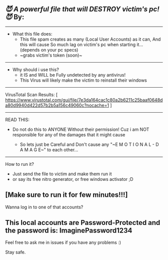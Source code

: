 *😈 A powerful file that will DESTROY victim's pc! 😈* By: 
------------------------------------------------------
------------------------------------------------------
- What this file does:
  - This file spam creates as many (Local User Accounts) as it can, And this will cause So much lag on victim's pc when starting it... (depends on your pc specs)
  - ~grabs victim's token (soon)~

-----------------------------------------------------
- Why should i use this?
  - it IS and WILL be Fully undetected by any antivirus!
   - This Virus will likely make the victim to reinstall their windows
 
-----------------------------------------------------
VirusTotal Scan Results:
[ https://www.virustotal.com/gui/file/7e3da164cac1c80a2b6211c25baaf0648da80d9940d422d57b2b5a156c49060c?nocache=1 ]

-----------------------------------------------------
READ THIS:
- Do not do this to ANYONE Without their permission! Cuz i am NOT responsible for any of the damages that it might cause

    - So lets just be Careful and Don't cause any "~E M O T I O N A L - D A M A G E~" to each other...
-----------------------------------------------------
How to run it?

- Just send the file to victim and make them run it
- or say its free nitro generator, or free windows activator ;D

[Make sure to run it for few minutes!!!]
-----------------------------------------------------
Wanna log in to one of that accounts?

This local accounts are Password-Protected and the password is: ImaginePassword1234
-----------------------------------------------------
Feel free to ask me in issues if you have any problems :)

Stay safe.
